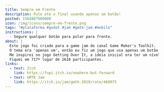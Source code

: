 ```yaml
---
title: Sempre em Frente
description: Pule até o final usando apenas um botão!
posted: 1564887600000
icon: /img/icons/sempre-em-frente.png
tags: "#plataforma #godot #jam #gmtk-jam #mobile"
instructions: |
  - Segure qualquer botão para pular para frente.
about: |
  Este jogo foi criado para a game jam do canal Game Maker's Toolkit.
  O tema era 'apenas um', então eu fiz um jogo que usa apenas um botão.
  Me inspirei no jogo Getting Over It, a ideia inicial era ter um nível alto e grandão, sem checkpoints, em que era fácil você cair de volta pro início, mas no fim eu acho que me esqueci dessa ideia e fui pelo caminho mais fácil. :d
  Fiquei em 717º lugar de 2618 participantes.
links:
  - text: Itch
    link: https://fupi.itch.io/nowhere-but-forward
  - text: GMTK Jam
    link: https://itch.io/jam/gmtk-2019/rate/460975
---
```


<itch url="https://itch.io/embed-upload/2209352?color=d7edab"></itch>
